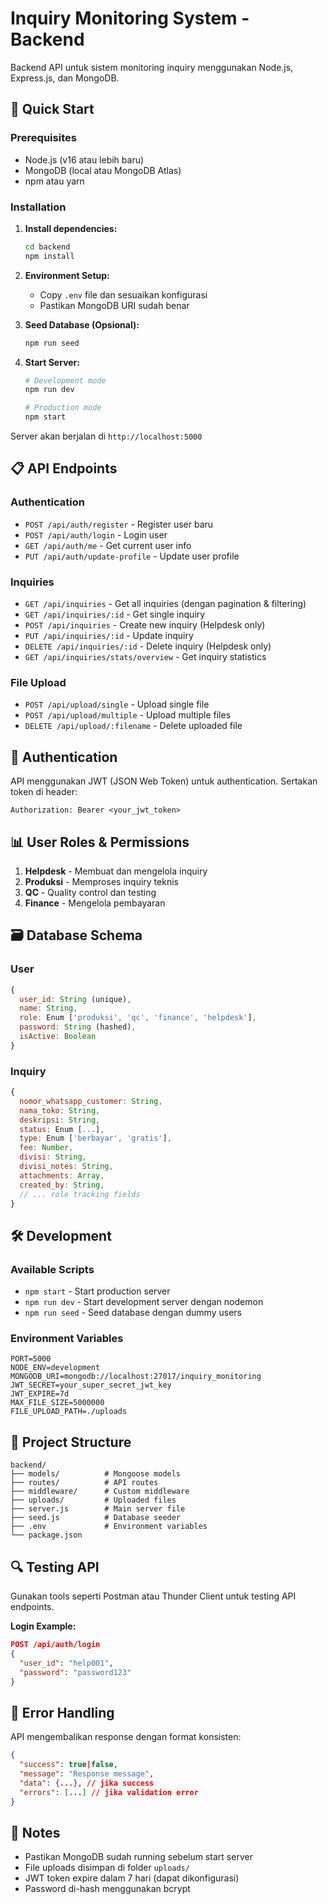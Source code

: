 # Inquiry Monitoring System - Backend

Backend API untuk sistem monitoring inquiry menggunakan Node.js, Express.js, dan MongoDB.

## 🚀 Quick Start

### Prerequisites
- Node.js (v16 atau lebih baru)
- MongoDB (local atau MongoDB Atlas)
- npm atau yarn

### Installation

1. **Install dependencies:**
   ```bash
   cd backend
   npm install
   ```

2. **Environment Setup:**
   - Copy `.env` file dan sesuaikan konfigurasi
   - Pastikan MongoDB URI sudah benar

3. **Seed Database (Opsional):**
   ```bash
   npm run seed
   ```

4. **Start Server:**
   ```bash
   # Development mode
   npm run dev

   # Production mode
   npm start
   ```

Server akan berjalan di `http://localhost:5000`

## 📋 API Endpoints

### Authentication
- `POST /api/auth/register` - Register user baru
- `POST /api/auth/login` - Login user
- `GET /api/auth/me` - Get current user info
- `PUT /api/auth/update-profile` - Update user profile

### Inquiries
- `GET /api/inquiries` - Get all inquiries (dengan pagination & filtering)
- `GET /api/inquiries/:id` - Get single inquiry
- `POST /api/inquiries` - Create new inquiry (Helpdesk only)
- `PUT /api/inquiries/:id` - Update inquiry
- `DELETE /api/inquiries/:id` - Delete inquiry (Helpdesk only)
- `GET /api/inquiries/stats/overview` - Get inquiry statistics

### File Upload
- `POST /api/upload/single` - Upload single file
- `POST /api/upload/multiple` - Upload multiple files
- `DELETE /api/upload/:filename` - Delete uploaded file

## 🔐 Authentication

API menggunakan JWT (JSON Web Token) untuk authentication. Sertakan token di header:

```
Authorization: Bearer <your_jwt_token>
```

## 📊 User Roles & Permissions

1. **Helpdesk** - Membuat dan mengelola inquiry
2. **Produksi** - Memproses inquiry teknis
3. **QC** - Quality control dan testing
4. **Finance** - Mengelola pembayaran

## 🗃️ Database Schema

### User
```javascript
{
  user_id: String (unique),
  name: String,
  role: Enum ['produksi', 'qc', 'finance', 'helpdesk'],
  password: String (hashed),
  isActive: Boolean
}
```

### Inquiry
```javascript
{
  nomor_whatsapp_customer: String,
  nama_toko: String,
  deskripsi: String,
  status: Enum [...],
  type: Enum ['berbayar', 'gratis'],
  fee: Number,
  divisi: String,
  divisi_notes: String,
  attachments: Array,
  created_by: String,
  // ... role tracking fields
}
```

## 🛠️ Development

### Available Scripts
- `npm start` - Start production server
- `npm run dev` - Start development server dengan nodemon
- `npm run seed` - Seed database dengan dummy users

### Environment Variables
```env
PORT=5000
NODE_ENV=development
MONGODB_URI=mongodb://localhost:27017/inquiry_monitoring
JWT_SECRET=your_super_secret_jwt_key
JWT_EXPIRE=7d
MAX_FILE_SIZE=5000000
FILE_UPLOAD_PATH=./uploads
```

## 📁 Project Structure
```
backend/
├── models/          # Mongoose models
├── routes/          # API routes
├── middleware/      # Custom middleware
├── uploads/         # Uploaded files
├── server.js        # Main server file
├── seed.js          # Database seeder
├── .env             # Environment variables
└── package.json
```

## 🔍 Testing API

Gunakan tools seperti Postman atau Thunder Client untuk testing API endpoints.

**Login Example:**
```json
POST /api/auth/login
{
  "user_id": "help001",
  "password": "password123"
}
```

## 🚨 Error Handling

API mengembalikan response dengan format konsisten:
```json
{
  "success": true|false,
  "message": "Response message",
  "data": {...}, // jika success
  "errors": [...] // jika validation error
}
```

## 📝 Notes

- Pastikan MongoDB sudah running sebelum start server
- File uploads disimpan di folder `uploads/`
- JWT token expire dalam 7 hari (dapat dikonfigurasi)
- Password di-hash menggunakan bcrypt